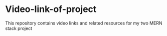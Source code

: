 # Video-link-of-project
This repository contains video links and related resources for my two MERN stack project
